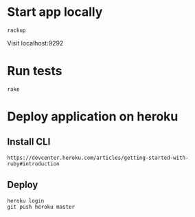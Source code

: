 # Start app locally

```
rackup
```

Visit localhost:9292

# Run tests

```
rake
```

# Deploy application on heroku

## Install CLI

```
https://devcenter.heroku.com/articles/getting-started-with-ruby#introduction
```

## Deploy

```
heroku login
git push heroku master
```
